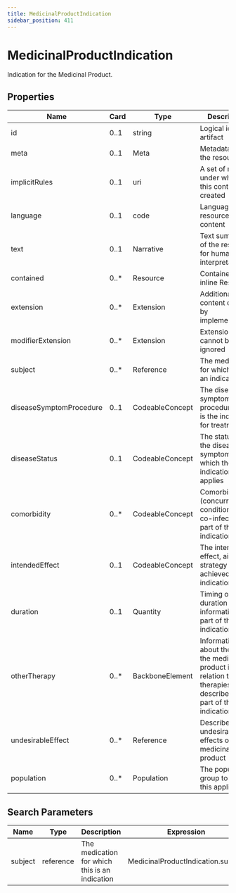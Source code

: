 ```yaml
---
title: MedicinalProductIndication
sidebar_position: 411
---
```


# MedicinalProductIndication

Indication for the Medicinal Product.

## Properties

| Name                    | Card  | Type            | Description                                                                                                           |
| ----------------------- | ----- | --------------- | --------------------------------------------------------------------------------------------------------------------- |
| id                      | 0..1  | string          | Logical id of this artifact                                                                                           |
| meta                    | 0..1  | Meta            | Metadata about the resource                                                                                           |
| implicitRules           | 0..1  | uri             | A set of rules under which this content was created                                                                   |
| language                | 0..1  | code            | Language of the resource content                                                                                      |
| text                    | 0..1  | Narrative       | Text summary of the resource, for human interpretation                                                                |
| contained               | 0..\* | Resource        | Contained, inline Resources                                                                                           |
| extension               | 0..\* | Extension       | Additional content defined by implementations                                                                         |
| modifierExtension       | 0..\* | Extension       | Extensions that cannot be ignored                                                                                     |
| subject                 | 0..\* | Reference       | The medication for which this is an indication                                                                        |
| diseaseSymptomProcedure | 0..1  | CodeableConcept | The disease, symptom or procedure that is the indication for treatment                                                |
| diseaseStatus           | 0..1  | CodeableConcept | The status of the disease or symptom for which the indication applies                                                 |
| comorbidity             | 0..\* | CodeableConcept | Comorbidity (concurrent condition) or co-infection as part of the indication                                          |
| intendedEffect          | 0..1  | CodeableConcept | The intended effect, aim or strategy to be achieved by the indication                                                 |
| duration                | 0..1  | Quantity        | Timing or duration information as part of the indication                                                              |
| otherTherapy            | 0..\* | BackboneElement | Information about the use of the medicinal product in relation to other therapies described as part of the indication |
| undesirableEffect       | 0..\* | Reference       | Describe the undesirable effects of the medicinal product                                                             |
| population              | 0..\* | Population      | The population group to which this applies                                                                            |

## Search Parameters

| Name    | Type      | Description                                    | Expression                         |
| ------- | --------- | ---------------------------------------------- | ---------------------------------- |
| subject | reference | The medication for which this is an indication | MedicinalProductIndication.subject |
